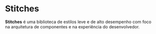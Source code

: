 # Stitches

**Stitches** é uma biblioteca de estilos leve e de alto desempenho com foco na arquitetura de componentes e na experiência do desenvolvedor.
